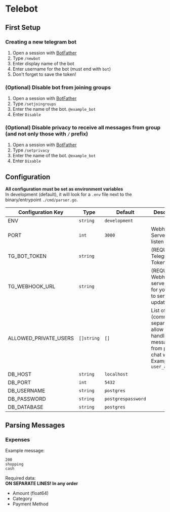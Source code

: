 # Telebot

## First Setup
### Creating a new telegram bot

1. Open a session with [BotFather](https://telegram.me/BotFather)
2. Type `/newbot`
3. Enter display name of the bot
4. Enter username for the bot (must end with `bot`)
5. Don't forget to save the token!

### (Optional) Disable bot from joining groups

1. Open a session with [BotFather](https://telegram.me/BotFather)
2. Type `/setjoingroups`
3. Enter the name of the bot. `@example_bot`
4. Enter `Disable`

### (Optional) Disable privacy to receive all messages from group (and not only those with `/` prefix)

1. Open a session with [BotFather](https://telegram.me/BotFather)
2. Type `/setprivacy`
3. Enter the name of the bot. `@example_bot`
4. Enter `Disable`


## Configuration

**All configuration must be set as environment variables**  
In development (default), it will look for a `.env` file next to the binary/entrypoint `./cmd/parser.go`.

| **Configuration Key** | **Type**   | **Default**        | **Description**                                                                                                     |
|-----------------------|------------|--------------------|---------------------------------------------------------------------------------------------------------------------|
| ENV                   | `string`   | `development`      |                                                                                                                     |
| PORT                  | `int`      | `3000`             | Webhook Server port to listen on                                                                                    |
| TG_BOT_TOKEN          | `string`   |                    | (REQUIRED) Telegram Bot Token                                                                                       |
| TG_WEBHOOK_URL        | `string`   |                    | (REQUIRED) Webhook server URL for your bot to send updates to                                                       |
| ALLOWED_PRIVATE_USERS | `[]string` | `[]`               | List of users (comma-separated) to allow handling messages from private chat with bot. <br>Example: `user_a,user_b` |
| DB_HOST               | `string`   | `localhost`        |                                                                                                                     |
| DB_PORT               | `int`      | `5432`             |                                                                                                                     |
| DB_USERNAME           | `string`   | `postgres`         |                                                                                                                     |
| DB_PASSWORD           | `string`   | `postgrespassword` |                                                                                                                     |
| DB_DATABASE           | `string`   | `postgres`         |                                                                                                                     |

## Parsing Messages
### Expenses

Example message:  
```
200
shopping
cash
```

Required data:  
**ON SEPARATE LINES! In any order**
* Amount (float64)
* Category
* Payment Method
